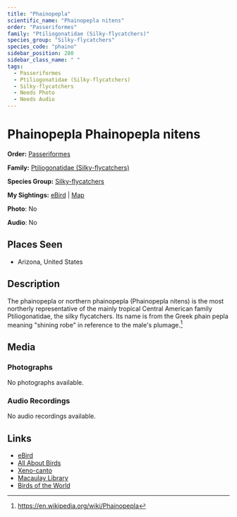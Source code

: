 ```yaml
---
title: "Phainopepla"
scientific_name: "Phainopepla nitens"
order: "Passeriformes"
family: "Ptiliogonatidae (Silky-flycatchers)"
species_group: "Silky-flycatchers"
species_code: "phaino"
sidebar_position: 280
sidebar_class_name: " "
tags: 
  - Passeriformes
  - Ptiliogonatidae (Silky-flycatchers)
  - Silky-flycatchers
  - Needs Photo
  - Needs Audio
---
```


# Phainopepla <span className='sci_name'>Phainopepla nitens</span>

**Order:** [Passeriformes](/tags/passeriformes)

**Family:** [Ptiliogonatidae (Silky-flycatchers)](/tags/ptiliogonatidae-silky-flycatchers)

**Species Group:** [Silky-flycatchers](/tags/silky-flycatchers)

**My Sightings:** [eBird](https://ebird.org/lifelist?r=world&time=life&spp=phaino) | [Map](/map?species_code=phaino)

**Photo**: No 

**Audio**: No

## Places Seen

* Arizona, United States

## Description
The phainopepla or northern phainopepla (Phainopepla nitens) is the most northerly representative of the mainly tropical Central American family Ptiliogonatidae, the silky flycatchers. Its name is from the Greek phain pepla meaning "shining robe" in reference to the male's plumage.[^1]

[^1]: https://en.wikipedia.org/wiki/Phainopepla

## Media
### Photographs
No photographs available.

### Audio Recordings
No audio recordings available.

## Links
* [eBird](https://ebird.org/species/phaino) 
* [All About Birds](https://www.allaboutbirds.org/guide/phaino) 
* [Xeno-canto](https://www.xeno-canto.org/species/phainopepla-nitens) 
* [Macaulay Library](https://search.macaulaylibrary.org/catalog?taxonCode=phaino&sort=rating_rank_desc)
* [Birds of the World](https://birdsoftheworld.org/bow/species/phaino)
